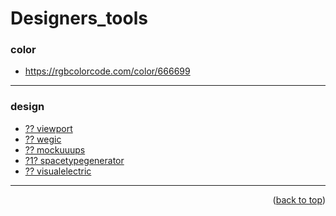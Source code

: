 <a name="topage"></a>

# Designers_tools

### color

* https://rgbcolorcode.com/color/666699

----

### design

* [?? viewport](https://viewport-ui.design/)
* [?? wegic](https://wegic.ai/)
* [?? mockuuups](https://mockuuups.studio/)
* [?1? spacetypegenerator](https://spacetypegenerator.com/)
* [?? visualelectric](https://visualelectric.com/)


----

<p align="right">(<a href="#topage">back to top</a>)</p>
<br/>
<br/>
